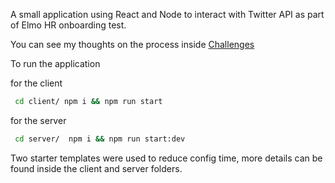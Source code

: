 A small application using React and Node to interact with Twitter API
as part of Elmo HR onboarding test.

You can see my thoughts on the process inside [Challenges](./challenges.md)

To run the application 

for the client 

```sh
 cd client/ npm i && npm run start

```


for the server 

```sh
 cd server/  npm i && npm run start:dev
```


Two starter templates were used to reduce config time, more details can be found inside the client and server folders. 